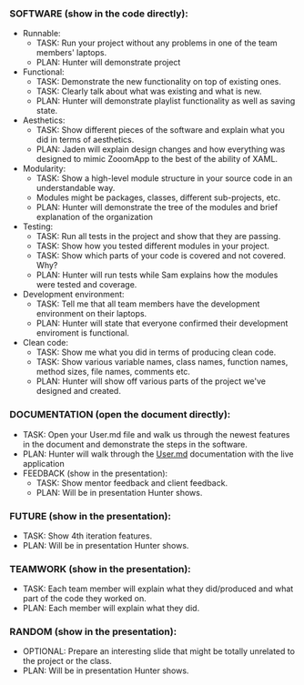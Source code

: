 ### SOFTWARE (show in the code directly):
- Runnable:
  - TASK: Run your project without any problems in one of the team members' laptops.
  - PLAN: Hunter will demonstrate project
- Functional:
  - TASK: Demonstrate the new functionality on top of existing ones.
  - TASK: Clearly talk about what was existing and what is new.
  - PLAN: Hunter will demonstrate playlist functionality as well as saving state.
- Aesthetics:
  - TASK: Show different pieces of the software and explain what you did in terms of aesthetics.
  - PLAN: Jaden will explain design changes and how everything was designed to mimic ZooomApp to the best of the ability of XAML.
- Modularity:
  - TASK: Show a high-level module structure in your source code in an understandable way.
  - Modules might be packages, classes, different sub-projects, etc.
  - PLAN: Hunter will demonstrate the tree of the modules and brief explanation of the organization
- Testing:
  - TASK: Run all tests in the project and show that they are passing.
  - TASK: Show how you tested different modules in your project.
  - TASK: Show which parts of your code is covered and not covered. Why?
  - PLAN: Hunter will run tests while Sam explains how the modules were tested and coverage.
- Development environment:
  - TASK: Tell me that all team members have the development environment on their laptops.
  - PLAN: Hunter will state that everyone confirmed their development enviroment is functional.
- Clean code:
  - TASK: Show me what you did in terms of producing clean code.
  - TASK: Show various variable names, class names, function names, method sizes, file names, comments etc.
  - PLAN: Hunter will show off various parts of the project we've designed and created.
### DOCUMENTATION (open the document directly):
  - TASK: Open your User.md file and walk us through the newest features in the document and demonstrate the steps in the software.
  - PLAN: Hunter will walk through the [User.md](Documentation/User.md) documentation with the live application
- FEEDBACK (show in the presentation):
  - TASK: Show mentor feedback and client feedback.
  - PLAN: Will be in presentation Hunter shows.
### FUTURE (show in the presentation):
  - TASK: Show 4th iteration features.
  - PLAN: Will be in presentation Hunter shows. 
### TEAMWORK (show in the presentation):
  - TASK: Each team member will explain what they did/produced and what part of the code they worked on.
  - PLAN: Each member will explain what they did.
### RANDOM (show in the presentation):
- OPTIONAL: Prepare an interesting slide that might be totally unrelated to the project or the class.
- PLAN: Will be in presentation Hunter shows.
